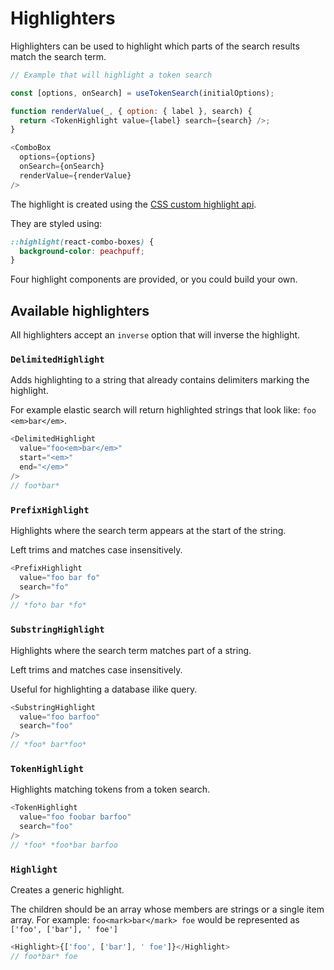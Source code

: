 # Highlighters

Highlighters can be used to highlight which parts of the search results match the search term.

```js
// Example that will highlight a token search

const [options, onSearch] = useTokenSearch(initialOptions);

function renderValue(_, { option: { label }, search) {
  return <TokenHighlight value={label} search={search} />;
}

<ComboBox
  options={options}
  onSearch={onSearch}
  renderValue={renderValue}
/>
```

The highlight is created using the [CSS custom highlight api](https://developer.mozilla.org/en-US/docs/Web/API/CSS_Custom_Highlight_API).

They are styled using:

```css
::highlight(react-combo-boxes) {
  background-color: peachpuff;
}
```

Four highlight components are provided, or you could build your own.

## Available highlighters

All highlighters accept an `inverse` option that will inverse the highlight.

### `DelimitedHighlight`

Adds highlighting to a string that already contains delimiters marking the highlight.

For example elastic search will return highlighted strings that look like:
`foo <em>bar</em>`.

```js
<DelimitedHighlight
  value="foo<em>bar</em>"
  start="<em>"
  end="</em>"
/>
// foo*bar*
```

### `PrefixHighlight`

Highlights where the search term appears at the start of the string.

Left trims and matches case insensitively.

```js
<PrefixHighlight
  value="foo bar fo"
  search="fo"
/>
// *fo*o bar *fo*
```

### `SubstringHighlight`

Highlights where the search term matches part of a string.

Left trims and matches case insensitively.

Useful for highlighting a database ilike query.

```js
<SubstringHighlight
  value="foo barfoo"
  search="foo"
/>
// *foo* bar*foo*
```

### `TokenHighlight`

Highlights matching tokens from a token search.

```js
<TokenHighlight
  value="foo foobar barfoo"
  search="foo"
/>
// *foo* *foo*bar barfoo
```

### `Highlight`

Creates a generic highlight.

The children should be an array whose members are strings or a single item array. For example:
`foo<mark>bar</mark> foe` would be represented as `['foo', ['bar'], ' foe']`

```js
<Highlight>{['foo', ['bar'], ' foe']}</Highlight>
// foo*bar* foe
```

